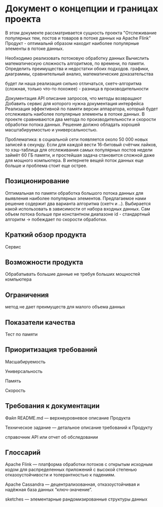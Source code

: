 

# Документ о концепции и границах проекта

В этом документе рассматривается сущность проекта "Отслеживание популярных тем, постов и товаров в потоке данных на Apache Flink"
Продукт - оптимальнй образом находит наиболее популярные элементы в потоке данных.


Необходимо реализовать потоковую обработку данных
Вычислить математическую сложность алгоритмов, по времени, по памяти. Определить преимущества и недостатки обоих подходов.
графики, диаграммы, сравнительный анализ, математические доказательства

будет ли наша реализация сильно отличаться, скетч-алгоритма (сложная, только что-то похожее) - разница в производительности

Документация API
описание запросов, что методы возвращают
Добавить сервис для которого нужна документация интерфейса
Реализация эффективной по памяти версии аппаратора, который будет отслеживать наиболее популярные элементы в потоке данных. В проекте сравниваются два метода по производительности и скорости обработки потока данных. Решение должно обладать хорошей масштабируемостью и универсальностью.

Проблематика: в социальной сети появляется около 50 000 новых записей в секунду. Если для каждой вести 16-битовый счётчик лайков, то хэш-таблица для отслеживания самых популярных постов недели займёт 60 ГБ памяти, и простейшая задача становится сложной даже для мощного компьютера. В интернете вещей поток данных еще больше и проблема стоит еще острее. 

## Позиционирование

Оптимальная по памяти обработка большого потока данных для выявления наиболее популярных элементов. Предлагаемое нами решение содержит два варианта алгоритма (скетч и ..). Выбирается какой использовать в зависимости от набора входных данных. Сам объем потока больше при константном диапазоне id - стандартный алгоритм -> побеждает по скорости обработки.

## Краткий обзор продукта

Сервис


## Возможности продукта

Обрабатывать большие данные не требуя больших мощностей компьютера


## Ограничения

метод не дает преимуществ для малого объема данных


## Показатели качества

Тест по памяти

## Приоритизация требований

Масшабируемость

Универсальность

Память

Скорость


## Требования к документации

Файл README.md — верхнеуровневое описание Продукта

Техническое задание — детальное описание требований к Продукту

справочник API или отчет об обследовании

## Глоссарий

Apache Flink — платформа обработки потоков с открытым исходным кодом для распределенных приложений с высокой степенью отказоустойчивости и толерантностью к падениям.

Apache Cassandra —  децентрализованная, отказоустойчивая и надёжная база данных “ключ-значение”.

sketches — элементарные рандомизированные структуры данных

